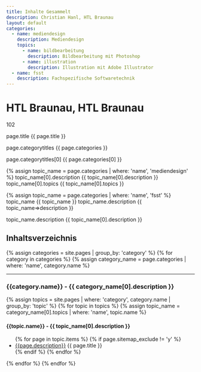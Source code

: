 ```yaml
---
title: Inhalte Gesammelt
description: Christian Hanl, HTL Braunau
layout: default
categories:
  - name: mediendesign
    description: Mediendesign
    topics:
      - name: bildbearbeitung
        description: Bildbearbeitung mit Photoshop
      - name: illustration
        description: Illustration mit Adobe Illustrator
  - name: fsst
    description: Fachspezifische Softwaretechnik
---
```


# HTL Braunau, HTL Braunau
102

page.title {{ page.title }}

page.categorytitles {{ page.categories }}

page.categorytitles[0] {{ page.categories[0] }}


{% assign topic_name = page.categories | where: 'name', 'mediendesign' %}
topic_name[0].description {{ topic_name[0].description }}
topic_name[0].topics {{ topic_name[0].topics }}



{% assign topic_name = page.categories | where: 'name', 'fsst' %}
topic_name {{ topic_name }}
topic_name.description {{ topic_name=>description }}

topic_name.description {{ topic_name[0].description }}



## Inhaltsverzeichnis

{% assign categories = site.pages | group_by: 'category' %}
{% for category in categories %}
{% assign category_name = page.categories | where: 'name', category.name %}
<hr>
<h3>{{category.name}} - {{ category_name[0].description }}</h3>
{% assign topics = site.pages | where: 'category', category.name | group_by: 'topic' %}
{% for topic in topics %}
{% assign topic_name = category_name[0].topics | where: 'name', topic.name %}

<h4>{{topic.name}} - {{ topic_name[0].description }}</h4>

<ul>
{% for page in topic.items %}
{% if page.sitemap_exclude != 'y' %}
<li><a href="{{page.url}}">{{page.description}}</a> {{ page.title }}</li>
{% endif %}
{% endfor %}
</ul>
{% endfor %}
{% endfor %}